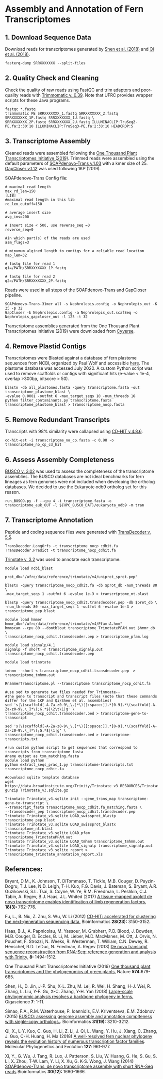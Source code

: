 # Assembly and Annotation of Fern Transcriptomes

## 1. Download Sequence Data 

Download reads for transcriptomes generated by [Shen et al. (2018)](https://academic.oup.com/gigascience/article/7/2/gix116/4656250) and [Qi et al. (2018)](https://www.sciencedirect.com/science/article/pii/S1055790318301854?via%3Dihub).  
```
fasterq-dump SRRXXXXXXX --split-files 
```

## 2. Quality Check and Cleaning 

Check the quality of raw reads using [FastQC](https://www.bioinformatics.babraham.ac.uk/projects/fastqc/) and trim adaptors and poor-quality reads with [Trimmomatic v. 0.39](http://www.usadellab.org/cms/?page=trimmomatic).
Note that UFRC provides wrapper scripts for these Java programs. 
```
fastqc *.fastq
trimmomatic PE SRRXXXXXXX_1.fastq SRRXXXXXXX_2.fastq SRRXXXXXXX_1P.fastq SRRXXXXXXX_1U.fastq \
SRRXXXXXXX_2P.fastq SRRXXXXXXX_2U.fastq ILLUMINACLIP:TruSeq2-PE.fa:2:30:10 ILLUMINACLIP:TruSeq3-PE.fa:2:30:10 HEADCROP:5
```

## 3. Transcriptome Assembly 

Cleaned reads were assembled following the [One Thousand Plant Transcriptomes Initiative (2019)](https://www.nature.com/articles/s41586-019-1693-2). 
Trimmed reads were assembled using the default parameters of [SOAPdenovo-Trans v.1.03](https://github.com/aquaskyline/SOAPdenovo-Trans)
with a kmer size of 25. [GapCloser v.1.12](https://sourceforge.net/projects/soapdenovo2/files/GapCloser/)
was used following 1KP (2019). 

SOAPdenovo-Trans Config file: 
```
# maximal read length 
max_rd_len=150
[LIB]
#maximal read length in this lib
rd_len_cutoff=150

# average insert size
avg_ins=200

# Insert size < 500, use reverse_seq =0
reverse_seq=0

#in which part(s) of the reads are used 
asm_flags=3

# minumum algined length to contigs for a reliable read location 
map_len=32

# fastq file for read 1
q1=/PATH/SRRXXXXXXX_1P.fastq

# fastq file for read 2
q2=/PATH/SRRXXXXXXX_2P.fastq

```

Reads were used in all steps of the SOAPdenovo-Trans and GapCloser pipeline. 

```
SOAPdenovo-Trans-31mer all -s Nephrolepis.config -o Nephrolepis_out -K 25 -p 32
GapCloser -b Nephrolepis.config -a Nephrolepis_out.scafSeq -o Nephrolepis_gapcloser_out -l 125 -t 32
```

Transcriptome assemblies generated from the One Thousand Plant Transcriptomes Initiative (2019)
were downloaded from [Cyverse](https://datacommons.cyverse.org/browse/iplant/home/shared/commons_repo/curated/oneKP_capstone_2019). 

## 4. Remove Plastid Contigs

Transcriptomes were Blasted against a database of fern plastome sequences from NCBI, organized by Paul Wolf and 
accessible [here](https://paulwolflab.com/data-protocols/fern_plastome_list/). The plastome database was accessed July 2020. A custom Python script was used to 
remove scaffolds or contigs with significant hits (e-value < 1e-4, overlap >300bp, bitscore > 50). 
```
blastn -db all_plastomes.fasta -query transcriptome.fasta -out transcriptome_plastome_blast \ 
-evalue 0.0001 -outfmt 6 -max_target_seqs 10 -num_threads 16
python filter_contaminants.py transcriptome.fasta transcriptome_plastome_blast > transcriptome_nocp.fasta
```

## 5. Remove Redundant Transcripts 

Transcripts with 98% similarity were collapsed using [CD-HIT v.4.8.6](http://weizhongli-lab.org/cd-hit/).  
```
cd-hit-est -i transcriptome_no_cp.fasta -c 0.98 -o transcriptome_no_cp_cd_hit
```

## 6. Assess Assembly Completeness 

[BUSCO v. 3.02](https://busco.ezlab.org/) was used to assess the completeness of the transcriptome assemblies. The BUSCO databases are not ideal benchmarks for fern lineages as 
fern genomes were not included when developing the ortholog databases. We decided to use the Eukaryote odb9 ortholog set for this reason. 

```
run_BUSCO.py -f --cpu 4 -i transcriptome.fasta -o transcriptome_euk_OUT -l ${HPC_BUSCO_DAT}/eukaryota_odb9 -m tran
```

## 7. Transcriptome Annotation

Peptide and coding sequence files were generated with [TransDecoder v. 5.5](https://github.com/TransDecoder/TransDecoder/wiki).
```
TransDecoder.LongOrfs -t transcriptome_nocp_cdhit.fa
TransDecoder.Predict -t transcriptome_nocp_cdhit.fa
```

[Trinotate v. 3.2](https://github.com/Trinotate/Trinotate.github.io/wiki) was used to annotate each transcriptome. 

``` 
module load ncbi_blast

prot_db="/ufrc/data/reference/trinotate/v4/uniprot_sprot.pep" 

blastx -query transcriptome_nocp_cdhit.fa -db $prot_db -num_threads 80 \
-max_target_seqs 1 -outfmt 6 -evalue 1e-3 > transcriptome_nt.blast

blastp -query transcriptome_nocp_cdhit.transdecoder.pep -db $prot_db \
-num_threads 80 -max_target_seqs 1 -outfmt 6 -evalue 1e-3 > transcriptome_pep.blast

module load hmmer
hmmr_db="/ufrc/data/reference/trinotate/v4/Pfam-A.hmm"
hmmscan --cpu 80 --domtblout transcriptome_TrinotatePFAM.out $hmmr_db \
transcriptome_nocp_cdhit.transdecoder.pep > transcriptome_pfam.log
 
module load signalp/4.1
signalp -f short -n transcriptome_signalp.out transcriptome_nocp_cdhit.transdecoder.pep 

module load trinotate

tmhmm --short < transcriptome_nocp_cdhit.transdecoder.pep  > transcriptome_tmhmm.out

RnammerTranscriptome.pl --transcriptome transcriptome_nocp_cdhit.fa

#use sed to generate two files needed for Trinnoate--
#the gene to transcript and transcript files (note that these commands differ for the 1KP and Qi/Shen et al. assemblies)  
sed 's|\(scaffold[-A-Za-z0-9\_\.]*\)[[:space:]].*[0-9].*\(scaffold[-A-Za-z0-9\.\_]*\);G.*$|\2\t\1|g' \
transcriptome_nocp_cdhit.transdecoder.bed > transcriptome-gene-to-transcript

sed 's|\(scaffold[-A-Za-z0-9\_\.]*\)[[:space:]].*[0-9].*\(scaffold[-A-Za-z0-9\.\_]*\);G.*$|\1|g' \
transcriptome_nocp_cdhit.transdecoder.bed > transcriptome-transcripts.txt

#run custom python script to get sequences that correspond to transcripts from transcriptome fasta
#name output as txm_matching.fasta 
module load python
python extract_seqs_prac_1.py transcriptome-transcripts.txt transcriptome_nocp_cdhit.fa

#download sqlite template database 
wget https://data.broadinstitute.org/Trinity/Trinotate_v3_RESOURCES/Trinotate_v3_RESOURCES/Trinotate_v3.sqlite.gz
gunzip Trinotate_v3.sqlite.gz

Trinotate Trinotate_v3.sqlite init --gene_trans_map transcriptome-gene-to-transcript \
--transcript_fasta transcriptome_nocp_cdhit.fa_matching.fasta \
--transdecoder_pep transcriptome_nocp_cdhit.transdecoder.pep
Trinotate Trinotate_v3.sqlite LOAD_swissprot_blastp transcriptome_pep.blast 
Trinotate Trinotate_v3.sqlite LOAD_swissprot_blastx transcriptome_nt.blast
Trinotate Trinotate_v3.sqlite LOAD_pfam transcriptome_TrinotatePFAM.out 
Trinotate Trinotate_v3.sqlite LOAD_tmhmm transcriptome_tmhmm.out 
Trinotate Trinotate_v3.sqlite LOAD_signalp transcriptome_signalp.out
Trinotate Trinotate_v3.sqlite report > transcriptome_trinotate_annotation_report.xls
```

## References: 

Bryant, D.M., K. Johnson, T. DiTommaso, T. Tickle, M.B. Couger, D. Payzin-Dogru, T.J. Lee, N.D. Leigh, T-H. Kuo, F.G. Davis, J. Bateman,
S. Bryant, A.R. Guzikowski, S.L. Tsai, S. Coyne, W. Ye, R.M. Freedman, L. Peshkin, C.J. Tabin, A. Regev, B.J. Haas, J.L. Whited (2017) 
[A tissue-mapped axolotl de novo transcriptome enables identification of limb regeneration factors.](https://www.cell.com/cell-reports/fulltext/S2211-1247(16)31770-3?_returnURL=https%3A%2F%2Flinkinghub.elsevier.com%2Fretrieve%2Fpii%2FS2211124716317703%3Fshowall%3Dtrue)
<b>18(3):</b> 762-776. 

Fu, L., B. Niu, Z. Zhu, S. Wu, W. Li (2012) 
[CD-HIT: accelerated for clustering the next-generation sequencing data.](https://academic.oup.com/bioinformatics/article/28/23/3150/192160) Bioinformatics <b>28(23):</b> 3150-3152.

Haas, B.J., A. Papnicolau, M. Yassour, M. Grabherr, P.D. Blood, J. Bowden, M.B. Couger, D. Eccles, B. Li, M. Lieber, M.D. MacManes, 
M. Ott, J. Orvis, N. Pouchet, F. Strozzi, N. Weeks, R. Westerman, T. William, C.N. Dewey, R. Henschel, R.D. LeDuc, N. Friedman, A. Regev (2013) 
[De novo transcript sequence reconstruction from RNA-Seq: reference generation and analysis with Trinity.](https://www.nature.com/articles/nprot.2013.084) <b>8:</b> 1494-1512.  

One Thousand Plant Transcriptomes Initiative (2019) 
[One thousand plant transcriptomes and the phylogenomics of green plants.](https://www.nature.com/articles/s41586-019-1693-2) Nature <b>574</b>:679-685. 

Shen, H., D. Jin, J-P. Shu, X-L. Zhu, M. Lei, R. Wei, H. Shang, H-J. Wei, R. Zhang, L. Liu, Y-F. Gu, X-C. Zhang, Y-H. Yan (2018) 
[Large-scale phylogenomic analysis resolves a backbone phylogeny in ferns.](https://academic.oup.com/gigascience/article/7/2/gix116/4656250) Gigascience <b>7</b>: 1-11. 

Simao, F.A., R.M. Waterhouse, P. Ioannidis, E.V. Kriventseva, E.M. Zdobnov (2015) 
[BUSCO: assessing genome assembly and annotation complteness with single-copy orthologs.](https://academic.oup.com/bioinformatics/article/31/19/3210/211866). Bioinformatics <b>31(19):</b> 3210-3212.  

Qi, X., L-Y. Kuo, C. Guo, H. Li, Z. Li, J. Qi, L. Wang, Y. Hu, J. Xiang, C. Zhang, J. Guo, C-H. Huang, H. Ma (2018)
[A well-resolved fern nuclear phylogeny reveals the evolution history of numerous transcription factor families](https://www.sciencedirect.com/science/article/pii/S1055790318301854?via%3Dihub). Molecular Phylogenetics and Evolution <b>127</b>: 961-977. 

Xi, Y., G. Wu, J. Tang, R. Luo, J. Patterson, S. Liu, W. Huang, G. He, S. Gu, S. Li, X. Zhou, T-W. Lam, Y. Li, X. Xu, G. K-S. Wong, J. Wang (2014) 
[SOAPdenovo-Trans: de novo transcriptome assembly with short RNA-Seq reads](https://academic.oup.com/bioinformatics/article/30/12/1660/380938) Bioinformatics <b>30(12):</b> 1660-1666.  




